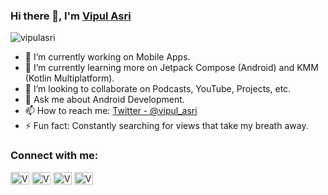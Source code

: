 ### Hi there 👋, I'm [Vipul Asri](https://vipulasri.com/)

<p align="left"> <img src="https://komarev.com/ghpvc/?username=vipulasri&label=Views&color=blue&style=plastic" alt="vipulasri" /> </p>

- 🔭 I’m currently working on Mobile Apps. 
- 🌱 I’m currently learning more on Jetpack Compose (Android) and KMM (Kotlin Multiplatform).
- 👯 I’m looking to collaborate on Podcasts, YouTube, Projects, etc.
- 💬 Ask me about Android Development.
- 📫 How to reach me: [Twitter - @vipul_asri](https://twitter.com/vipul_asri)
- ⚡ Fun fact: Constantly searching for views that take my breath away. 

### Connect with me:

<p align="left">
<a href="https://twitter.com/vipul_asri" target="blank"><img align="center" src="https://cdn.jsdelivr.net/npm/simple-icons@3.0.1/icons/twitter.svg" alt="Vipul Asri's Twitter" height="20" width="30" /></a>
<a href="https://linkedin.com/in/vipulasri" target="blank"><img align="center" src="https://cdn.jsdelivr.net/npm/simple-icons@3.0.1/icons/linkedin.svg" alt="Vipul Asri's LinkedIn" height="20" width="30" /></a>
<a href="https://stackoverflow.com/users/3140227/vipul-asri?tab=profile" target="blank"><img align="center" src="https://cdn.jsdelivr.net/npm/simple-icons@3.0.1/icons/stackoverflow.svg" alt="Vipul Asri's StackOverflow" height="20" width="30" /></a>
<a href="https://medium.com/@vipulasri" target="blank"><img align="center" src="https://cdn.jsdelivr.net/npm/simple-icons@3.0.1/icons/medium.svg" alt="Vipul Asri's Medium" height="20" width="30" /></a>
</p>

<!-- 
<p>&nbsp;<img align="center" src="https://github-readme-stats.vercel.app/api?username=vipulasri&show_icons=true&locale=en" alt="vipulasri" /></p>
-->

